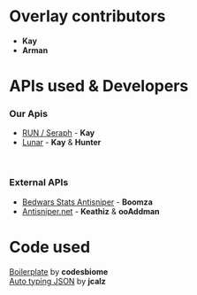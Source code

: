 # Overlay contributors 

- **Kay**
- **Arman**

# APIs used & Developers

<h3>Our Apis</h3>

- [RUN / Seraph](https://antisniper.seraph.si/api/) - **Kay**
- [Lunar](https://api.seraph.si/lunar) - **Kay** & **Hunter**
<br>

<h3>External APIs</h3>

- [Bedwars Stats Antisniper](http://db.dfg87dcbvse44.xyz:8080/?playerv5=) - **Boomza**
- [Antisniper.net](https://api,antisniper.net) - **Keathiz** & **ooAddman**

# Code used

[Boilerplate](https://github.com/codesbiome/electron-react-webpack-typescript-2022) by **codesbiome**<br>
[Auto typing JSON](https://stackoverflow.com/a/47058976) by **jcalz**

